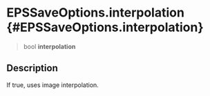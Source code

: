 EPSSaveOptions.interpolation {#EPSSaveOptions.interpolation}
============================

> bool **interpolation**

Description
-----------

If true, uses image interpolation.
